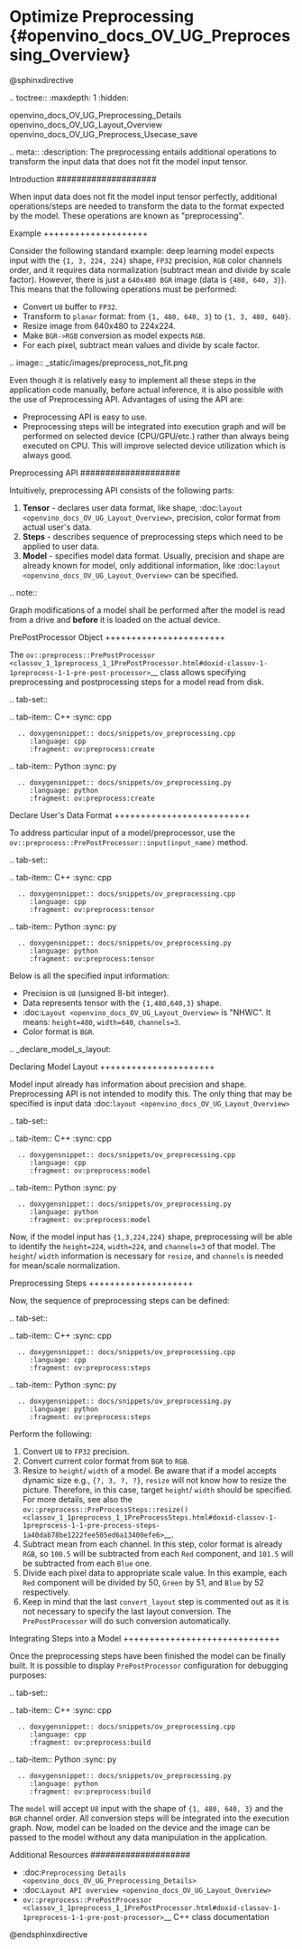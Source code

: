 # Optimize Preprocessing {#openvino_docs_OV_UG_Preprocessing_Overview}

@sphinxdirective

.. toctree::
   :maxdepth: 1
   :hidden:

   openvino_docs_OV_UG_Preprocessing_Details
   openvino_docs_OV_UG_Layout_Overview
   openvino_docs_OV_UG_Preprocess_Usecase_save

.. meta::
   :description: The preprocessing entails additional operations to transform 
                 the input data that does not fit the model input tensor.


Introduction
####################

When input data does not fit the model input tensor perfectly, additional operations/steps are needed to transform the data to the format expected by the model. These operations are known as "preprocessing".

Example
++++++++++++++++++++

Consider the following standard example: deep learning model expects input with the ``{1, 3, 224, 224}`` shape, ``FP32`` precision, ``RGB`` color channels order, and it requires data normalization (subtract mean and divide by scale factor). However, there is just a ``640x480 BGR`` image (data is ``{480, 640, 3}``). This means that the following operations must be performed:

* Convert ``U8`` buffer to ``FP32``.
* Transform to ``planar`` format: from ``{1, 480, 640, 3}`` to ``{1, 3, 480, 640}``.
* Resize image from 640x480 to 224x224.
* Make ``BGR->RGB`` conversion as model expects ``RGB``.
* For each pixel, subtract mean values and divide by scale factor.


.. image:: _static/images/preprocess_not_fit.png


Even though it is relatively easy to implement all these steps in the application code manually, before actual inference, it is also possible with the use of Preprocessing API. Advantages of using the API are:

* Preprocessing API is easy to use.
* Preprocessing steps will be integrated into execution graph and will be performed on selected device (CPU/GPU/etc.) rather than always being executed on CPU. This will improve selected device utilization which is always good.

Preprocessing API
####################

Intuitively, preprocessing API consists of the following parts:

1. **Tensor** - declares user data format, like shape, :doc:`layout <openvino_docs_OV_UG_Layout_Overview>`, precision, color format from actual user's data.
2. **Steps** - describes sequence of preprocessing steps which need to be applied to user data.
3. **Model** - specifies model data format. Usually, precision and shape are already known for model, only additional information, like :doc:`layout <openvino_docs_OV_UG_Layout_Overview>` can be specified.

.. note::

   Graph modifications of a model shall be performed after the model is read from a drive and **before** it is loaded on the actual device.

PrePostProcessor Object
+++++++++++++++++++++++

The `ov::preprocess::PrePostProcessor <classov_1_1preprocess_1_1PrePostProcessor.html#doxid-classov-1-1preprocess-1-1-pre-post-processor>`__ class allows specifying preprocessing and postprocessing steps for a model read from disk.

.. tab-set::

   .. tab-item:: C++
      :sync: cpp

      .. doxygensnippet:: docs/snippets/ov_preprocessing.cpp
         :language: cpp
         :fragment: ov:preprocess:create

   .. tab-item:: Python
      :sync: py

      .. doxygensnippet:: docs/snippets/ov_preprocessing.py
         :language: python
         :fragment: ov:preprocess:create


Declare User's Data Format
++++++++++++++++++++++++++

To address particular input of a model/preprocessor, use the ``ov::preprocess::PrePostProcessor::input(input_name)`` method.


.. tab-set::

   .. tab-item:: C++
      :sync: cpp

      .. doxygensnippet:: docs/snippets/ov_preprocessing.cpp
         :language: cpp
         :fragment: ov:preprocess:tensor

   .. tab-item:: Python
      :sync: py

      .. doxygensnippet:: docs/snippets/ov_preprocessing.py
         :language: python
         :fragment: ov:preprocess:tensor


Below is all the specified input information:

* Precision is ``U8`` (unsigned 8-bit integer).
* Data represents tensor with the ``{1,480,640,3}`` shape.
* :doc:`Layout <openvino_docs_OV_UG_Layout_Overview>` is "NHWC". It means: ``height=480``, ``width=640``, ``channels=3``.
* Color format is ``BGR``.


.. _declare_model_s_layout:

Declaring Model Layout
++++++++++++++++++++++

Model input already has information about precision and shape. Preprocessing API is not intended to modify this. The only thing that may be specified is input data :doc:`layout <openvino_docs_OV_UG_Layout_Overview>`


.. tab-set::

   .. tab-item:: C++
      :sync: cpp

      .. doxygensnippet:: docs/snippets/ov_preprocessing.cpp
         :language: cpp
         :fragment: ov:preprocess:model

   .. tab-item:: Python
      :sync: py

      .. doxygensnippet:: docs/snippets/ov_preprocessing.py
         :language: python
         :fragment: ov:preprocess:model


Now, if the model input has ``{1,3,224,224}`` shape, preprocessing will be able to identify the ``height=224``, ``width=224``, and ``channels=3`` of that model. The ``height``/ ``width`` information is necessary for ``resize``, and ``channels`` is needed for mean/scale normalization.

Preprocessing Steps
++++++++++++++++++++

Now, the sequence of preprocessing steps can be defined:


.. tab-set::

   .. tab-item:: C++
      :sync: cpp

      .. doxygensnippet:: docs/snippets/ov_preprocessing.cpp
         :language: cpp
         :fragment: ov:preprocess:steps

   .. tab-item:: Python
      :sync: py

      .. doxygensnippet:: docs/snippets/ov_preprocessing.py
         :language: python
         :fragment: ov:preprocess:steps


Perform the following:

1. Convert ``U8`` to ``FP32`` precision.
2. Convert current color format from ``BGR`` to ``RGB``.
3. Resize to ``height``/ ``width`` of a model. Be aware that if a model accepts dynamic size e.g., ``{?, 3, ?, ?}``, ``resize`` will not know how to resize the picture. Therefore, in this case, target ``height``/ ``width`` should be specified. For more details, see also the `ov::preprocess::PreProcessSteps::resize() <classov_1_1preprocess_1_1PreProcessSteps.html#doxid-classov-1-1preprocess-1-1-pre-process-steps-1a40dab78be1222fee505ed6a13400efe6>`__.
4. Subtract mean from each channel. In this step, color format is already ``RGB``, so ``100.5`` will be subtracted from each ``Red`` component, and ``101.5`` will be subtracted from each ``Blue`` one.
5. Divide each pixel data to appropriate scale value. In this example, each ``Red`` component will be divided by 50, ``Green`` by 51, and ``Blue`` by 52 respectively.
6. Keep in mind that the last ``convert_layout`` step is commented out as it is not necessary to specify the last layout conversion. The ``PrePostProcessor`` will do such conversion automatically.

Integrating Steps into a Model
++++++++++++++++++++++++++++++

Once the preprocessing steps have been finished the model can be finally built. It is possible to display ``PrePostProcessor`` configuration for debugging purposes:


.. tab-set::

   .. tab-item:: C++
      :sync: cpp

      .. doxygensnippet:: docs/snippets/ov_preprocessing.cpp
         :language: cpp
         :fragment: ov:preprocess:build

   .. tab-item:: Python
      :sync: py

      .. doxygensnippet:: docs/snippets/ov_preprocessing.py
         :language: python
         :fragment: ov:preprocess:build


The ``model`` will accept ``U8`` input with the shape of ``{1, 480, 640, 3}`` and the ``BGR`` channel order. All conversion steps will be integrated into the execution graph. Now, model can be loaded on the device and the image can be passed to the model without any data manipulation in the application.


Additional Resources
####################

* :doc:`Preprocessing Details <openvino_docs_OV_UG_Preprocessing_Details>`
* :doc:`Layout API overview <openvino_docs_OV_UG_Layout_Overview>`
* `ov::preprocess::PrePostProcessor <classov_1_1preprocess_1_1PrePostProcessor.html#doxid-classov-1-1preprocess-1-1-pre-post-processor>`__ C++ class documentation

@endsphinxdirective
